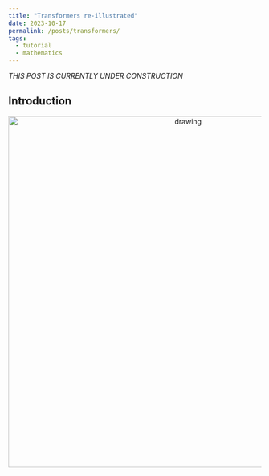```yaml
---
title: "Transformers re-illustrated"
date: 2023-10-17
permalink: /posts/transformers/
tags:
  - tutorial
  - mathematics
---
```


_THIS POST IS CURRENTLY UNDER CONSTRUCTION_


Introduction
------------



<center><img src="https://raw.githubusercontent.com/mbernste/mbernste.github.io/master/images/transformers_intermediate_vectors.png" alt="drawing" width="700"/></center>
